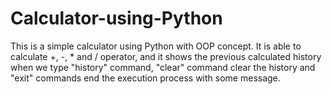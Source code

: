 # Calculator-using-Python
This is a simple calculator using Python with OOP concept. It is able to calculate +, -,  * and  / operator, and it shows the previous calculated history when we type "history" command, "clear" command clear the history and  "exit" commands end the execution process with some message.
